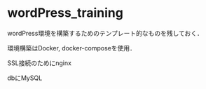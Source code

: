 # wordPress_training

wordPress環境を構築するためのテンプレート的なものを残しておく．

環境構築はDocker, docker-composeを使用．

SSL接続のためにnginx

dbにMySQL


